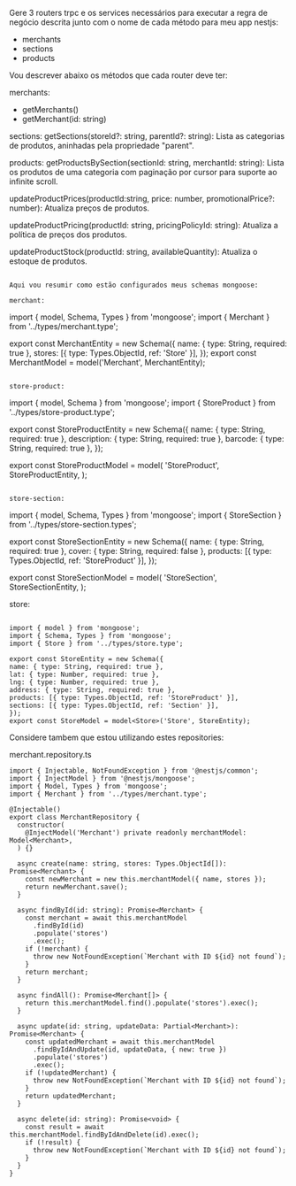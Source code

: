Gere 3 routers trpc e os services necessários para executar a regra de negócio descrita junto com o nome de cada método para meu app nestjs:

- merchants
- sections
- products

Vou descrever abaixo os métodos que cada router deve ter:

merchants:

- getMerchants()
- getMerchant(id: string)

sections:
getSections(storeId?: string, parentId?: string): Lista as categorias de produtos, aninhadas pela propriedade "parent".

products:
getProductsBySection(sectionId: string, merchantId: string): Lista os produtos de uma categoria com paginação por cursor para suporte ao infinite scroll.

updateProductPrices(productId:string, price: number, promotionalPrice?: number): Atualiza preços de produtos.

updateProductPricing(productId: string, pricingPolicyId: string): Atualiza a política de preços dos produtos.

updateProductStock(productId: string, availableQuantity): Atualiza o estoque de produtos.

```

Aqui vou resumir como estão configurados meus schemas mongoose:

merchant:

```

import { model, Schema, Types } from 'mongoose';
import { Merchant } from '../types/merchant.type';

export const MerchantEntity = new Schema({
name: { type: String, required: true },
stores: [{ type: Types.ObjectId, ref: 'Store' }],
});
export const MerchantModel = model<Merchant>('Merchant', MerchantEntity);

```

store-product:

```

import { model, Schema } from 'mongoose';
import { StoreProduct } from '../types/store-product.type';

export const StoreProductEntity = new Schema({
name: { type: String, required: true },
description: { type: String, required: true },
barcode: { type: String, required: true },
});

export const StoreProductModel = model<StoreProduct>(
'StoreProduct',
StoreProductEntity,
);

```

store-section:

```

import { model, Schema, Types } from 'mongoose';
import { StoreSection } from '../types/store-section.types';

export const StoreSectionEntity = new Schema({
name: { type: String, required: true },
cover: { type: String, required: false },
products: [{ type: Types.ObjectId, ref: 'StoreProduct' }],
});

export const StoreSectionModel = model<StoreSection>(
'StoreSection',
StoreSectionEntity,
);

store:

```

import { model } from 'mongoose';
import { Schema, Types } from 'mongoose';
import { Store } from '../types/store.type';

export const StoreEntity = new Schema({
name: { type: String, required: true },
lat: { type: Number, required: true },
lng: { type: Number, required: true },
address: { type: String, required: true },
products: [{ type: Types.ObjectId, ref: 'StoreProduct' }],
sections: [{ type: Types.ObjectId, ref: 'Section' }],
});
export const StoreModel = model<Store>('Store', StoreEntity);

```

Considere tambem que estou utilizando estes repositories:

merchant.repository.ts

```
import { Injectable, NotFoundException } from '@nestjs/common';
import { InjectModel } from '@nestjs/mongoose';
import { Model, Types } from 'mongoose';
import { Merchant } from '../types/merchant.type';

@Injectable()
export class MerchantRepository {
  constructor(
    @InjectModel('Merchant') private readonly merchantModel: Model<Merchant>,
  ) {}

  async create(name: string, stores: Types.ObjectId[]): Promise<Merchant> {
    const newMerchant = new this.merchantModel({ name, stores });
    return newMerchant.save();
  }

  async findById(id: string): Promise<Merchant> {
    const merchant = await this.merchantModel
      .findById(id)
      .populate('stores')
      .exec();
    if (!merchant) {
      throw new NotFoundException(`Merchant with ID ${id} not found`);
    }
    return merchant;
  }

  async findAll(): Promise<Merchant[]> {
    return this.merchantModel.find().populate('stores').exec();
  }

  async update(id: string, updateData: Partial<Merchant>): Promise<Merchant> {
    const updatedMerchant = await this.merchantModel
      .findByIdAndUpdate(id, updateData, { new: true })
      .populate('stores')
      .exec();
    if (!updatedMerchant) {
      throw new NotFoundException(`Merchant with ID ${id} not found`);
    }
    return updatedMerchant;
  }

  async delete(id: string): Promise<void> {
    const result = await this.merchantModel.findByIdAndDelete(id).exec();
    if (!result) {
      throw new NotFoundException(`Merchant with ID ${id} not found`);
    }
  }
}
```

